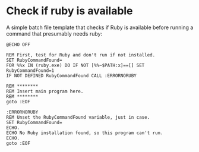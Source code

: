 # Check if ruby is available


A simple batch file template that checks if Ruby is available before running a command that presumably needs ruby:

```
@ECHO OFF

REM First, test for Ruby and don't run if not installed.
SET RubyCommandFound=
FOR %%x IN (ruby.exe) DO IF NOT [%%~$PATH:x]==[] SET RubyCommandFound=1
IF NOT DEFINED RubyCommandFound CALL :ERRORNORUBY

REM ********
REM Insert main program here.
REM ********
goto :EOF

:ERRORNORUBY
REM Unset the RubyCommandFound variable, just in case.
SET RubyCommandFound=
ECHO.
ECHO No Ruby installation found, so this program can't run.
ECHO.
goto :EOF
```

